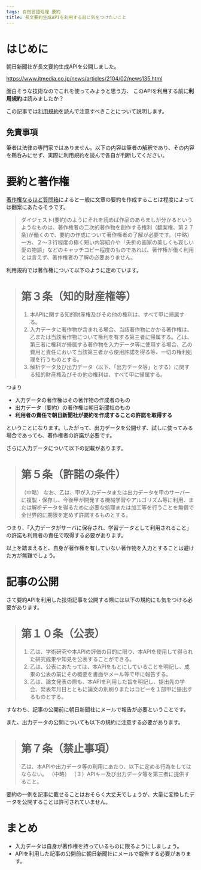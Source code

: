 ```yaml
---
tags: 自然言語処理 要約
title: 長文要約生成APIを利用する前に気をつけたいこと
---
```


# はじめに

朝日新聞社が長文要約生成APIを公開しました。

https://www.itmedia.co.jp/news/articles/2104/02/news135.html

面白そうな技術なのでこれを使ってみようと思う方、
このAPIを利用する前に**利用規約**は読みましたか？


この記事では[利用規約](https://cl.asahi.com/api_data/term_api.html)を読んで注意すべきことについて説明します。

## 免責事項
筆者は法律の専門家ではありません。以下の内容は筆者の解釈であり、その内容を鵜呑みにせず、実際に利用規約を読んで各自が判断してください。

# 要約と著作権


[著作権なるほど質問箱](https://pf.bunka.go.jp/chosaku/chosakuken/naruhodo/answer.asp?Q_ID=0000338)によると一般に文章の要約を作成することは程度によっては翻案にあたるそうです。

> ダイジェスト(要約)のようにそれを読めば作品のあらましが分かるというようなものは、著作権者の二次的著作物を創作する権利（翻案権、第２７条)が働くので、要約の作成について著作権者の了解が必要です。（中略）一方、２～３行程度の極く短い内容紹介や「夭折の画家の美しくも哀しい愛の物語」などのキャッチコピー程度のものであれば、著作権が働く利用とは言えず、著作権者の了解の必要ありません。

利用規約では著作権について以下のように定めています。

> # 第３条（知的財産権等）
> 
> 1. 本APIに関する知的財産権及びその他の権利は、すべて甲に帰属する。
> 2. 入力データに著作物が含まれる場合、当該著作物にかかる著作権は、乙または当該著作物について権利を有する第三者に帰属する。乙は、第三者に権利が帰属する著作物を入力データ等に使用する場合、乙の費用と責任において当該第三者から使用許諾を得る等、一切の権利処理を行うものとする。
> 3. 解析データ及び出力データ（以下、「出力データ等」とする）に関する知的財産権及びその他の権利は、すべて甲に帰属する。

つまり

- 入力データの著作権はその著作物の作成者のもの
- 出力データ（要約）の著作権は朝日新聞社のもの
- **利用者の責任で朝日新聞社が要約を作成することの許諾を取得する**

ということになります。したがって、出力データを公開せず、試しに使ってみる場合であっても、著作権者の許諾が必要です。

さらに入力データについて以下の記載があります。

> # 第５条（許諾の条件）
> （中略）
> なお、乙は、甲が入力データまたは出力データを甲のサーバーに複製・保存し、今後甲が開発する機械学習やアルゴリズム等に利用、または解析データを得るために必要な処理または加工等を行うことを無償で全世界的に期限を定めず許諾するものとする。

つまり、「入力データがサーバに保存され、学習データとして利用されること」の許諾も利用者の責任で取得する必要があります。

以上を踏まえると、自身が著作権を有していない著作物を入力とすることは避けた方が無難でしょう。

# 記事の公開

さて要約APIを利用した技術記事を公開する際には以下の規約にも気をつける必要があります。

> # 第１０条（公表）
> 
> 1. 乙は、学術研究や本APIの評価の目的に限り、本APIを使用して得られた研究成果や知見を公表することができる。
> 2. 乙は、公表にあたっては、本APIをもとにしていることを明記し、成果の公表の前にその概要を書面やメール等で甲に報告する。
> 3. 乙は、論文発表の際も、本APIを利用した旨を明記し、提出先の学会、発表年月日とともに論文の別刷りまたはコピーを１部甲に提出するものとする。

すなわち、記事の公開前に朝日新聞社にメールで報告が必要ということです。

また、出力データの公開についても以下の規約に注意する必要があります。

> # 第７条（禁止事項）
> 乙は、本APIや出力データ等の利用にあたり、以下に定める行為をしてはならない。
> （中略）
> （３）APIキー及び出力データ等を第三者に提供すること。

要約の一例を記事に載せることはおそらく大丈夫でしょうが、大量に変換したデータを公開することは許可されていません。

# まとめ

- 入力データは自身が著作権を持っているものに限るようにしましょう。
- APIを利用した記事の公開前に朝日新聞社にメールで報告する必要があります。
